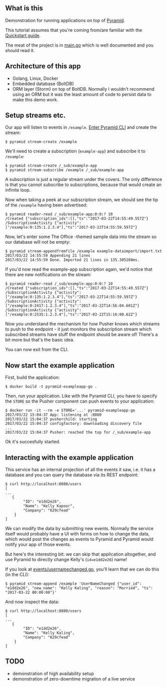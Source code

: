 What is this
------------

Demonstration for running applications on top of [Pyramid](https://github.com/function61/pyramid).

This tutorial assumes that you're coming from/are familiar with the
[Quickstart guide](https://github.com/function61/pyramid/tree/master/docs/quickstart.md).

The meat of the project is in [main.go](main.go) which is well documented and
you should read it.


Architecture of this app
------------------------

- Golang, Linux, Docker
- Embedded database (BoltDB)
- ORM layer (Storm) on top of BoltDB. Normally I wouldn't recommend using an ORM
  but it was the least amount of code to persist data to make this demo work.


Setup streams etc.
------------------

Our app will listen to events in `/example`.
[Enter Pyramid CLI](https://github.com/function61/pyramid/blob/master/docs/enter-pyramid-cli.md)
and create the stream:

```
$ pyramid stream-create /example
```

We'll need to create a subscription (`example-app`) and subscribe it to `/example`:

```
$ pyramid stream-create /_sub/example-app
$ pyramid stream-subscribe /example /_sub/example-app
```

A subscription is just a regular stream under the covers. The only difference is
that you cannot subscribe to subscriptions, because that would create an infinite loop.

Now when taking a peek at our subscription stream, we should see the tip of the
`/example` having been advertised:

```
$ pyramid reader-read /_sub/example-app:0:0:? 10
/Created {"subscription_ids":[],"ts":"2017-03-22T14:55:49.557Z"}
/SubscriptionActivity {"activity":["/example:0:135:1.2.3.4"],"ts":"2017-03-22T14:55:59.597Z"}
```

Now, let's enter some The Office -themed sample data into the stream so our
database will not be empty:

```
$ pyramid stream-appendfromfile /example example-dataimport/import.txt
2017/03/22 14:55:59 Appending 21 lines
2017/03/22 14:55:59 Done. Imported 21 lines in 135.305288ms.
```

If you'd now read the example-app subscription again, we'd notice that there are
new notifications on the stream:

```
$ pyramid reader-read /_sub/example-app:0:0:? 10
/Created {"subscription_ids":[],"ts":"2017-03-22T14:55:49.557Z"}
/SubscriptionActivity {"activity":["/example:0:135:1.2.3.4"],"ts":"2017-03-22T14:55:59.597Z"}
/SubscriptionActivity {"activity":["/example:0:2417:1.2.3.4"],"ts":"2017-03-22T14:56:04.601Z"}
/SubscriptionActivity {"activity":["/example:0:2535:1.2.3.4"],"ts":"2017-03-22T15:16:00.62Z"}
```

Now you understand the mechanism for how Pusher knows which streams to push to
the endpoint - it just monitors the subscription stream which subscribed streams
have stuff the endpoint should be aware of! There's a bit more but that's the basic idea.

You can now exit from the CLI.


Now start the example application
---------------------------------

First, build the application:

```
$ docker build -t pyramid-exampleapp-go .
```

Then, run your application. Like with the Pyramid CLI, you have to specify the
`STORE` so the Pusher component can push events to your application:

```
$ docker run -it --rm -e STORE='...' pyramid-exampleapp-go
2017/03/22 15:04:37 App: listening at :8080
2017/03/22 15:04:37 pusherchild: starting
2017/03/22 15:04:37 configfactory: downloading discovery file
...
2017/03/22 15:04:37 Pusher: reached the top for /_sub/example-app
```

Ok it's succesfully started.


Interacting with the example application
----------------------------------------

This service has an internal projection of all the events it saw, i.e. it has
a database and you can query the database via its REST endpoint:

```
$ curl http://localhost:8080/users
[
...
   {
        "ID": "e1dd2e26",
        "Name": "Kelly Kapoor",
        "Company": "629cfead"
    }
]
```

We can modify the data by submitting new events. Normally the service itself
would probably have a UI with forms on how to change the data, which would post
the changes as events to Pyramid and Pyramid would notify your app of those events.

But here's the interesting bit: we can skip that application altogether, and use
Pyramid to directly change Kelly's (`id=e1dd2e26`) name!

If you look at [events/usernamechanged.go](events/usernamechanged.go), you'll
learn that we can do this (in the CLI):

```
$ pyramid stream-append /example 'UserNameChanged {"user_id": "e1dd2e26", "new_name": "Kelly Kaling", "reason": "Married", "ts": "2017-03-22 00:00:00"}'
```

And now inspect the data:

```
$ curl http://localhost:8080/users
[
...
   {
        "ID": "e1dd2e26",
        "Name": "Kelly Kaling",
        "Company": "629cfead"
    }
]
```


TODO
----

- demonstration of high availability setup
- demonstration of zero-downtime migration of a live service
